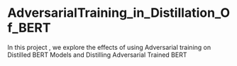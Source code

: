 # AdversarialTraining_in_Distillation_Of_BERT
In this project , we explore the effects of using Adversarial training on Distilled BERT Models and Distilling Adversarial Trained BERT
